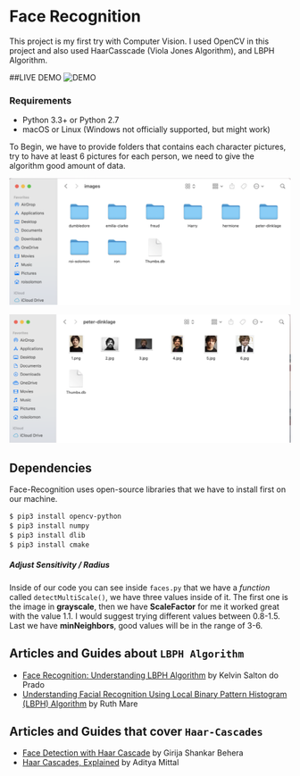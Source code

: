 # Face Recognition
This project is my first try with Computer Vision. 
I used OpenCV in this project and also used HaarCasscade (Viola Jones Algorithm), and LBPH Algorithm.


##LIVE DEMO
![DEMO](readmepics/FaceRec.png)

### Requirements

  * Python 3.3+ or Python 2.7
  * macOS or Linux (Windows not officially supported, but might work)

To Begin, we have to provide folders that contains each character pictures, try to have at least 6 pictures for each person, we need to give the algorithm good amount of data. 

![folder](readmepics/Folder.png)

![pictures](readmepics/example.png)


## Dependencies
Face-Recognition uses open-source libraries that we have to install first on our machine.
```bash
$ pip3 install opencv-python
$ pip3 install numpy
$ pip3 install dlib
$ pip3 install cmake
```
 
##### Adjust Sensitivity / Radius
Inside of our code you can see inside `faces.py` that we have a _function_ called `detectMultiScale()`, we have three values inside of it. The first one is the image in **grayscale**, then we have **ScaleFactor** for me it worked great with the value 1.1.
I would suggest trying different values between 0.8-1.5. Last we have **minNeighbors**, good values will be in the range of 3-6.

## Articles and Guides about `LBPH Algorithm`
- [Face Recognition: Understanding LBPH Algorithm](https://towardsdatascience.com/face-recognition-how-lbph-works-90ec258c3d6b) by Kelvin Salton do Prado
- [Understanding Facial Recognition Using Local Binary Pattern Histogram (LBPH) Algorithm](https://www.section.io/engineering-education/understanding-facial-recognition-using-local-binary-pattern-histogram-algorithm/) by Ruth Mare

## Articles and Guides that cover `Haar-Cascades`

- [Face Detection with Haar Cascade](https://towardsdatascience.com/face-detection-with-haar-cascade-727f68dafd08) by Girija Shankar Behera
- [Haar Cascades, Explained](https://medium.com/analytics-vidhya/haar-cascades-explained-38210e57970d) by Aditya Mittal


